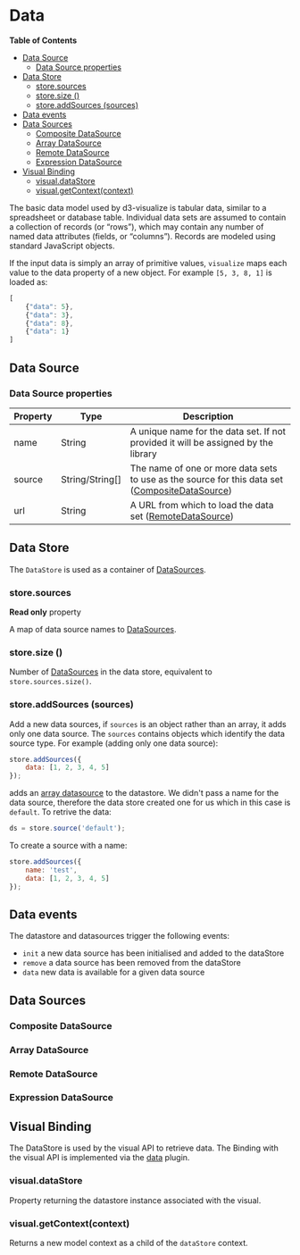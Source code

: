 # Data

<!-- START doctoc generated TOC please keep comment here to allow auto update -->
<!-- DON'T EDIT THIS SECTION, INSTEAD RE-RUN doctoc TO UPDATE -->
**Table of Contents**

- [Data Source](#data-source)
  - [Data Source properties](#data-source-properties)
- [Data Store](#data-store)
  - [store.sources](#storesources)
  - [store.size ()](#storesize-)
  - [store.addSources (sources)](#storeaddsources-sources)
- [Data events](#data-events)
- [Data Sources](#data-sources)
  - [Composite DataSource](#composite-datasource)
  - [Array DataSource](#array-datasource)
  - [Remote DataSource](#remote-datasource)
  - [Expression DataSource](#expression-datasource)
- [Visual Binding](#visual-binding)
  - [visual.dataStore](#visualdatastore)
  - [visual.getContext(context)](#visualgetcontextcontext)

<!-- END doctoc generated TOC please keep comment here to allow auto update -->


The basic data model used by d3-visualize is tabular data, similar to a spreadsheet or database table.
Individual data sets are assumed to contain a collection of records (or “rows”), which may contain any number of named data attributes (fields, or “columns”).
Records are modeled using standard JavaScript objects.

If the input data is simply an array of primitive values, ``visualize`` maps each value to the data property of a new object. For example ```[5, 3, 8, 1]``` is loaded as:
```javascript
[
    {"data": 5},
    {"data": 3},
    {"data": 8},
    {"data": 1}
]
```

## Data Source

### Data Source properties

| Property  | Type  | Description  |
|---|---|---|
| name | String  | A unique name for the data set. If not provided it will be assigned by the library  |
| source | String/String[] | The name of one or more data sets to use as the source for this data set ([CompositeDataSource][])|
| url | String | A URL from which to load the data set  ([RemoteDataSource][])|


## Data Store

The ``DataStore`` is used as a container of [DataSources][].

### store.sources

**Read only** property

A map of data source names to [DataSources][].

### store.size ()

Number of [DataSources][] in the data store, equivalent to ``store.sources.size()``.

### store.addSources (sources)

Add a new data sources, if ``sources`` is an object rather than an array, it adds only one data source.
The ``sources`` contains objects which identify the data source type. For example (adding only one data source):
```javascript
store.addSources({
    data: [1, 2, 3, 4, 5]
});
```
adds an [array datasource](#array-datasource) to the datastore. We didn't pass a name for the data source, therefore the data store created one for us which in this case is ``default``. To retrive the data:
```javascript
ds = store.source('default');
```
To create a source with a name:
```javascript
store.addSources({
    name: 'test',
    data: [1, 2, 3, 4, 5]
});
```

## Data events

The datastore and datasources trigger the following events:

* ``init`` a new data source has been initialised and added to the dataStore
* ``remove`` a data source has been removed from the dataStore
* ``data`` new data is available for a given data source

## Data Sources

### Composite DataSource

### Array DataSource

### Remote DataSource

### Expression DataSource

## Visual Binding

The DataStore is used by the visual API to retrieve data. The Binding
with the visual API is implemented via the [data](/src/plugins/data.js)
plugin.

### visual.dataStore

Property returning the datastore instance associated with the visual.

### visual.getContext(context)

Returns a new model context as a child of the ``dataStore`` context.

[DataSources]: #datasources
[CompositeDataSource]: #composite-datasource
[RemoteDataSource]: #remote-datasource
